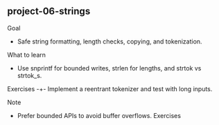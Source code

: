 ## project-06-strings

Goal
- Safe string formatting, length checks, copying, and tokenization.

What to learn
- Use snprintf for bounded writes, strlen for lengths, and strtok vs strtok_s.

Exercises
-+- Implement a reentrant tokenizer and test with long inputs.

Note
- Prefer bounded APIs to avoid buffer overflows.
Exercises
